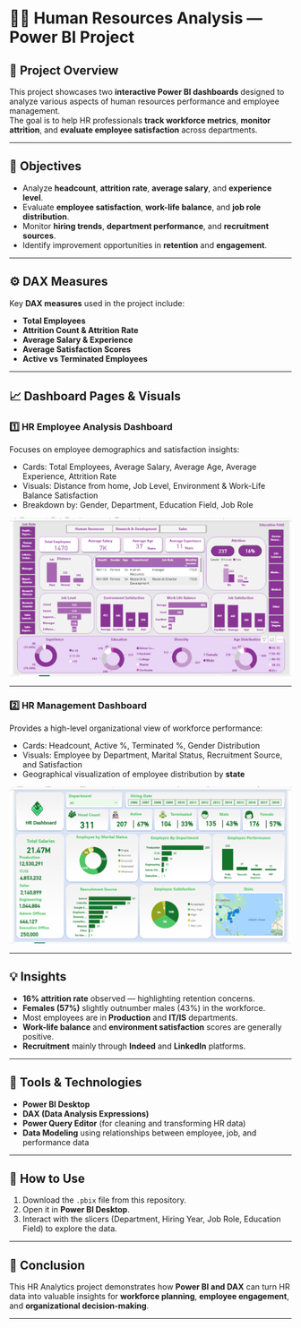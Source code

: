 # 👩‍💼 Human Resources Analysis — Power BI Project

## 🧠 Project Overview
This project showcases two **interactive Power BI dashboards** designed to analyze various aspects of human resources performance and employee management.  
The goal is to help HR professionals **track workforce metrics**, **monitor attrition**, and **evaluate employee satisfaction** across departments.

---

## 🎯 Objectives
- Analyze **headcount**, **attrition rate**, **average salary**, and **experience level**.  
- Evaluate **employee satisfaction**, **work-life balance**, and **job role distribution**.  
- Monitor **hiring trends**, **department performance**, and **recruitment sources**.  
- Identify improvement opportunities in **retention** and **engagement**.

---

## ⚙️ DAX Measures
Key **DAX measures** used in the project include:
- **Total Employees**  
- **Attrition Count & Attrition Rate**  
- **Average Salary & Experience**  
- **Average Satisfaction Scores**  
- **Active vs Terminated Employees**

---

## 📈 Dashboard Pages & Visuals

### **1️⃣ HR Employee Analysis Dashboard**
Focuses on employee demographics and satisfaction insights:
- Cards: Total Employees, Average Salary, Average Age, Average Experience, Attrition Rate  
- Visuals: Distance from home, Job Level, Environment & Work-Life Balance Satisfaction  
- Breakdown by: Gender, Department, Education Field, Job Role  

![HR Employee Analysis](images/HR%20Analysis.PNG)

---

### **2️⃣ HR Management Dashboard**
Provides a high-level organizational view of workforce performance:
- Cards: Headcount, Active %, Terminated %, Gender Distribution  
- Visuals: Employee by Department, Marital Status, Recruitment Source, and Satisfaction  
- Geographical visualization of employee distribution by **state**  

![HR Management Dashboard](images/HR%20Data.PNG)

---

## 💡 Insights
- **16% attrition rate** observed — highlighting retention concerns.  
- **Females (57%)** slightly outnumber males (43%) in the workforce.  
- Most employees are in **Production** and **IT/IS** departments.  
- **Work-life balance** and **environment satisfaction** scores are generally positive.  
- **Recruitment** mainly through **Indeed** and **LinkedIn** platforms.

---

## 🧰 Tools & Technologies
- **Power BI Desktop**  
- **DAX (Data Analysis Expressions)**  
- **Power Query Editor** (for cleaning and transforming HR data)  
- **Data Modeling** using relationships between employee, job, and performance data  

---

## 🚀 How to Use
1. Download the `.pbix` file from this repository.  
2. Open it in **Power BI Desktop**.  
3. Interact with the slicers (Department, Hiring Year, Job Role, Education Field) to explore the data.  

---

## 🏁 Conclusion
This HR Analytics project demonstrates how **Power BI and DAX** can turn HR data into valuable insights for **workforce planning**, **employee engagement**, and **organizational decision-making**.

---

